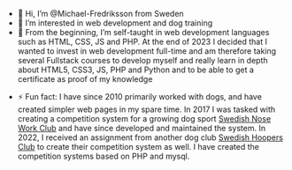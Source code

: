 - 👋 Hi, I’m @Michael-Fredriksson from Sweden
- 👀 I’m interested in web development and dog training
- 🌱 From the beginning, I’m self-taught in web development languages such as HTML, CSS, JS and PHP.
At the end of 2023 I decided that I wanted to invest in web development full-time and am therefore taking several Fullstack courses to develop myself and really learn in depth about HTML5, CSS3, JS, PHP and Python and to be able to get a certificate as proof of my knowledge
                
<!--- - 📫 How to reach me ... --->

- ⚡ Fun fact: I have since 2010 primarily worked with dogs, and have created simpler web pages in my spare time. In 2017 I was tasked with creating a competition system for a growing dog sport [Swedish Nose Work Club](https://snwktavling.se/) and have since developed and maintained the system. In 2022, I received an assignment from another dog club [Swedish Hoopers Club](https://shoktavling.se/) to create their competition system as well.
I have created the competition systems based on PHP and mysql.

<!---
Michael-Fredriksson/Michael-Fredriksson is a ✨ special ✨ repository because its `README.md` (this file) appears on your GitHub profile.
You can click the Preview link to take a look at your changes.
--->

